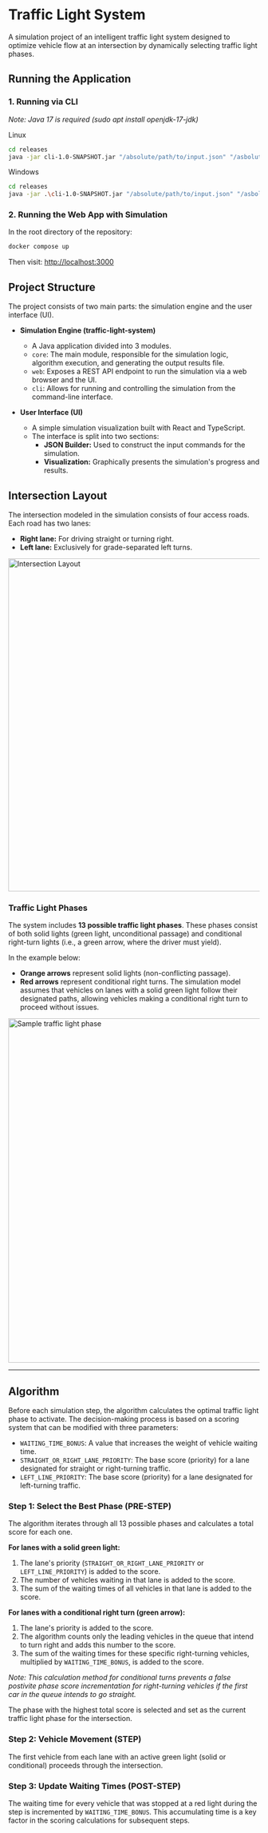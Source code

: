 # Traffic Light System

A simulation project of an intelligent traffic light system designed to optimize vehicle flow at an intersection by dynamically selecting traffic light phases.

## Running the Application

### 1. Running via CLI
*Note: Java 17 is required (sudo apt install openjdk-17-jdk)*

Linux
```bash
cd releases
java -jar cli-1.0-SNAPSHOT.jar "/absolute/path/to/input.json" "/asbolute/path/to/output.json"
```
Windows
```bash
cd releases
java -jar .\cli-1.0-SNAPSHOT.jar "/absolute/path/to/input.json" "/asbolute/path/to/output.json"
```

### 2. Running the Web App with Simulation

In the root directory of the repository:

```bash
docker compose up
```

Then visit: [http://localhost:3000](http://localhost:3000/)


## Project Structure

The project consists of two main parts: the simulation engine and the user interface (UI).

*   **Simulation Engine (traffic-light-system)**
    *   A Java application divided into 3 modules.
    *   `core`: The main module, responsible for the simulation logic, algorithm execution, and generating the output results file.
    *   `web`: Exposes a REST API endpoint to run the simulation via a web browser and the UI.
    *   `cli`: Allows for running and controlling the simulation from the command-line interface.

*   **User Interface (UI)**
    *   A simple simulation visualization built with React and TypeScript.
    *   The interface is split into two sections:
        *   **JSON Builder:** Used to construct the input commands for the simulation.
        *   **Visualization:** Graphically presents the simulation's progress and results.

## Intersection Layout

The intersection modeled in the simulation consists of four access roads. Each road has two lanes:
*   **Right lane:** For driving straight or turning right.
*   **Left lane:** Exclusively for grade-separated left turns.

<img width="822" height="666" alt="Intersection Layout" src="https://github.com/user-attachments/assets/1a7bc627-0da0-4f28-87e8-464ba6abc5d3" />

### Traffic Light Phases

The system includes **13 possible traffic light phases**. These phases consist of both solid lights (green light, unconditional passage) and conditional right-turn lights (i.e., a green arrow, where the driver must yield).

In the example below:
*   **Orange arrows** represent solid lights (non-conflicting passage).
*   **Red arrows** represent conditional right turns. The simulation model assumes that vehicles on lanes with a solid green light follow their designated paths, allowing vehicles making a conditional right turn to proceed without issues.

<img width="819" height="689" alt="Sample traffic light phase" src="https://github.com/user-attachments/assets/340cfc3f-786d-48e9-b31a-02c20ea2a82d" />

---

## Algorithm

Before each simulation step, the algorithm calculates the optimal traffic light phase to activate. The decision-making process is based on a scoring system that can be modified with three parameters:

*   `WAITING_TIME_BONUS`: A value that increases the weight of vehicle waiting time.
*   `STRAIGHT_OR_RIGHT_LANE_PRIORITY`: The base score (priority) for a lane designated for straight or right-turning traffic.
*   `LEFT_LINE_PRIORITY`: The base score (priority) for a lane designated for left-turning traffic.

### Step 1: Select the Best Phase (PRE-STEP)

The algorithm iterates through all 13 possible phases and calculates a total score for each one.

**For lanes with a solid green light:**
1.  The lane's priority (`STRAIGHT_OR_RIGHT_LANE_PRIORITY` or `LEFT_LINE_PRIORITY`) is added to the score.
2.  The number of vehicles waiting in that lane is added to the score.
3.  The sum of the waiting times of all vehicles in that lane is added to the score.

**For lanes with a conditional right turn (green arrow):**
1.  The lane's priority is added to the score.
2.  The algorithm counts only the leading vehicles in the queue that intend to turn right and adds this number to the score.
3.  The sum of the waiting times for these specific right-turning vehicles, multiplied by `WAITING_TIME_BONUS`, is added to the score.

*Note: This calculation method for conditional turns prevents a false postivite phase score incrementation for right-turning vehicles if the first car in the queue intends to go straight.*

The phase with the highest total score is selected and set as the current traffic light phase for the intersection.

### Step 2: Vehicle Movement (STEP)

The first vehicle from each lane with an active green light (solid or conditional) proceeds through the intersection.

### Step 3: Update Waiting Times (POST-STEP)

The waiting time for every vehicle that was stopped at a red light during the step is incremented by `WAITING_TIME_BONUS`. This accumulating time is a key factor in the scoring calculations for subsequent steps.
